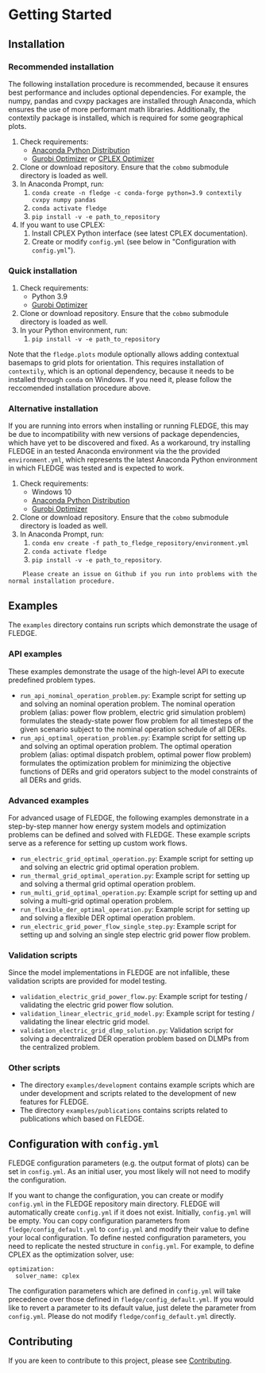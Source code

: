 # Getting Started

## Installation

### Recommended installation

The following installation procedure is recommended, because it ensures best performance and includes optional dependencies. For example, the numpy, pandas and cvxpy packages are installed through Anaconda, which ensures the use of more performant math libraries. Additionally, the contextily package is installed, which is required for some geographical plots.

1. Check requirements:
   - [Anaconda Python Distribution](https://www.anaconda.com/distribution/)
   - [Gurobi Optimizer](http://www.gurobi.com/) or [CPLEX Optimizer](https://www.ibm.com/analytics/cplex-optimizer)
2. Clone or download repository. Ensure that the `cobmo` submodule directory is loaded as well.
3. In Anaconda Prompt, run:
   1. `conda create -n fledge -c conda-forge python=3.9 contextily cvxpy numpy pandas`
   2. `conda activate fledge`
   3. `pip install -v -e path_to_repository`
4. If you want to use CPLEX:
   1. Install CPLEX Python interface (see latest CPLEX documentation).
   2. Create or modify `config.yml` (see below in "Configuration with `config.yml`").

### Quick installation

1. Check requirements:
   - Python 3.9
   - [Gurobi Optimizer](http://www.gurobi.com/)
2. Clone or download repository. Ensure that the `cobmo` submodule directory is loaded as well.
3. In your Python environment, run:
   1. `pip install -v -e path_to_repository`

Note that the `fledge.plots` module optionally allows adding contextual basemaps to grid plots for orientation. This requires installation of `contextily`, which is an optional dependency, because it needs to be installed through `conda` on Windows. If you need it, please follow the reccomended installation procedure above.

### Alternative installation

If you are running into errors when installing or running FLEDGE, this may be due to incompatibility with new versions of package dependencies, which have yet to be discovered and fixed. As a workaround, try installing FLEDGE in an tested Anaconda environment via the the provided `environment.yml`, which represents the latest Anaconda Python environment in which FLEDGE was tested and is expected to work.

1. Check requirements:
   - Windows 10
   - [Anaconda Python Distribution](https://www.anaconda.com/distribution/)
   - [Gurobi Optimizer](http://www.gurobi.com/)
2. Clone or download repository. Ensure that the `cobmo` submodule directory is loaded as well.
4. In Anaconda Prompt, run:
   1. `conda env create -f path_to_fledge_repository/environment.yml`
   2. `conda activate fledge`
   3. `pip install -v -e path_to_repository`.

``` important::
    Please create an issue on Github if you run into problems with the normal installation procedure.
```

## Examples

The `examples` directory contains run scripts which demonstrate the usage of FLEDGE.

### API examples

These examples demonstrate the usage of the high-level API to execute predefined problem types.

- `run_api_nominal_operation_problem.py`: Example script for setting up and solving an nominal operation problem. The nominal operation problem (alias: power flow problem, electric grid simulation problem) formulates the steady-state power flow problem for all timesteps of the given scenario subject to the nominal operation schedule of all DERs.
- `run_api_optimal_operation_problem.py`: Example script for setting up and solving an optimal operation problem. The optimal operation problem (alias: optimal dispatch problem, optimal power flow problem) formulates the optimization problem for minimizing the objective functions of DERs and grid operators subject to the model constraints of all DERs and grids.

### Advanced examples

For advanced usage of FLEDGE, the following examples demonstrate in a step-by-step manner how energy system models and optimization problems can be defined and solved with FLEDGE. These example scripts serve as a reference for setting up custom work flows.

- `run_electric_grid_optimal_operation.py`: Example script for setting up and solving an electric grid optimal operation problem.
- `run_thermal_grid_optimal_operation.py`: Example script for setting up and solving a thermal grid optimal operation problem.
- `run_multi_grid_optimal_operation.py`: Example script for setting up and solving a multi-grid optimal operation problem.
- `run_flexible_der_optimal_operation.py`: Example script for setting up and solving a flexible DER optimal operation problem.
- `run_electric_grid_power_flow_single_step.py`: Example script for setting up and solving an single step electric grid power flow problem.

### Validation scripts

Since the model implementations in FLEDGE are not infallible, these validation scripts are provided for model testing.

- `validation_electric_grid_power_flow.py`: Example script for testing / validating the electric grid power flow solution.
- `validation_linear_electric_grid_model.py`: Example script for testing / validating the linear electric grid model.
- `validation_electric_grid_dlmp_solution.py`: Validation script for solving a decentralized DER operation problem based on DLMPs from the centralized problem.

### Other scripts

- The directory `examples/development` contains example scripts which are under development and scripts related to the development of new features for FLEDGE.
- The directory `examples/publications` contains scripts related to publications which based on FLEDGE.

## Configuration with `config.yml`

FLEDGE configuration parameters (e.g. the output format of plots) can be set in `config.yml`. As an initial user, you most likely will not need to modify the configuration.

If you want to change the configuration, you can create or modify `config.yml` in the FLEDGE repository main directory. FLEDGE will automatically create `config.yml` if it does not exist. Initially, `config.yml` will be empty. You can copy configuration parameters from `fledge/config_default.yml` to `config.yml` and modify their value to define your local configuration. To define nested configuration parameters, you need to replicate the nested structure in `config.yml`. For example, to define CPLEX as the optimization solver, use:

```
optimization:
  solver_name: cplex
```

The configuration parameters which are defined in `config.yml` will take precedence over those defined in `fledge/config_default.yml`. If you would like to revert a parameter to its default value, just delete the parameter from `config.yml`. Please do not modify `fledge/config_default.yml` directly.

## Contributing

If you are keen to contribute to this project, please see [Contributing](contributing.md).
